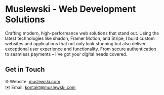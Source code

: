 # Muslewski - Web Development Solutions

Crafting modern, high-performance web solutions that stand out. Using the latest technologies like shadcn, Framer Motion, and Stripe, I build custom websites and applications that not only look stunning but also deliver exceptional user experience and functionality. From secure authentication to seamless payments – I've got your digital needs covered.

## Get in Touch

🌐 Website: [muslewski.com](http://muslewski.com)  
✉️ Email: [kontakt@muslewski.com](mailto:kontakt@muslewski.com)
